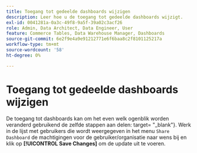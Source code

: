 ```yaml
---
title: Toegang tot gedeelde dashboards wijzigen
description: Leer hoe u de toegang tot gedeelde dashboards wijzigt.
exl-id: 0041281a-0a3c-49f8-9a5f-39a02c3acf26
role: Admin, Data Architect, Data Engineer, User
feature: Commerce Tables, Data Warehouse Manager, Dashboards
source-git-commit: 6e2f9e4a9e91212771e6f6baa8c2f8101125217a
workflow-type: tm+mt
source-wordcount: '58'
ht-degree: 0%

---
```


# Toegang tot gedeelde dashboards wijzigen

De toegang tot dashboards kan om het even welk ogenblik worden veranderd gebruikend de zelfde stappen aan [ ](../../data-user/dashboards/share-dashboard-with-users.md)   delen: target= &quot;_blank&quot;}. Werk in de lijst met gebruikers die wordt weergegeven in het menu `Share Dashboard` de machtigingen voor de gebruiker/organisatie naar wens bij en klik op **[!UICONTROL Save Changes]** om de update uit te voeren.
